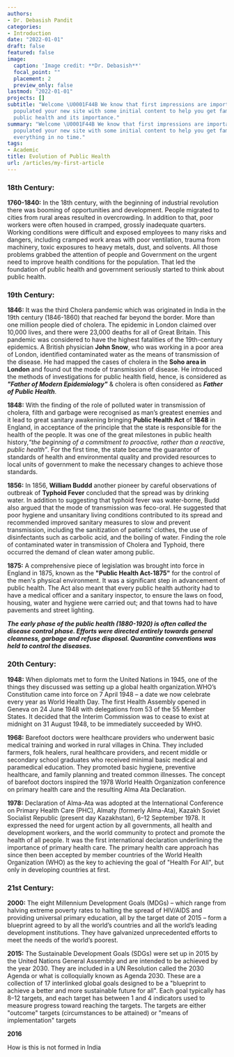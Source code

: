 ```yaml
---
authors:
- Dr. Debasish Pandit
categories:
- Introduction
date: "2022-01-01"
draft: false
featured: false
image:
  caption: 'Image credit: **Dr. Debasish**'
  focal_point: ""
  placement: 2
  preview_only: false
lastmod: "2022-01-01"
projects: []
subtitle: "Welcome \U0001F44B We know that first impressions are important, so we've
  populated your new site with some initial content to help you get familiar with
  public health and its importance."
summary: "Welcome \U0001F44B We know that first impressions are important, so we've
  populated your new site with some initial content to help you get familiar with
  everything in no time."
tags:
- Academic
title: Evolution of Public Health
url: /articles/my-first-article
---
```




### 18th Century: 

**1760-1840:** In the 18th century, with the beginning of industrial revolution there was  booming of opportunities and development. People migrated to cities from rural areas resulted in overcrowding. In addition to that, poor workers were often housed in cramped, grossly inadequate quarters. Working conditions were difficult and exposed employees to many risks and dangers, including cramped work areas with poor ventilation, trauma from machinery, toxic exposures to heavy metals, dust, and solvents. All those problems grabbed the attention of people and Government on the urgent need to improve health conditions for the population. That led the foundation of public health and government seriously started to think about public health. 

### 19th Century: 

**1846:** It was the third Cholera pandemic which was originated in India in the 19th century (1846-1860) that reached far beyond the border. More than one million people died of cholera. The epidemic in London claimed over 10,000 lives, and there were 23,000 deaths for all of Great Britain. This pandemic was considered to have the highest fatalities of the 19th-century epidemics. A British physician **John Snow**, who was working in a poor area of London, identified contaminated water as the means of transmission of the disease.  He had mapped the cases of cholera in the **Soho area in London** and found out the mode of transmission of disease. He introduced the methods of investigations for public health field, hence, is considered as  ***"Father of Modern Epidemiology"*** & cholera is often considered as ***Father of Public Health***. 

**1848:** With the finding of the role of polluted water in transmission of cholera, filth and garbage were recognised as man’s greatest enemies and it lead to great sanitary awakening bringing **Public Health Act** of **1848** in England, in acceptance of the principle that the state is responsible for the health of the people. It was one of the great milestones in public health history,*“the beginning of a commitment to proactive, rather than a reactive, public health”*. For the first time, the state became the guarantor of standards of health and environmental quality and provided resources to local units of government to make the necessary changes to achieve those standards.

**1856:** In 1856, **William Buddd** another pioneer by careful observations of outbreak of **Typhoid Fever** concluded that the spread was by drinking water. In addition to suggesting that typhoid fever was water-borne, Budd also argued that the mode of transmission was feco-oral. He suggested that poor hygiene and unsanitary living conditions contributed to its spread and recommended improved sanitary measures to slow and prevent transmission, including the sanitization of patients’ clothes, the use of disinfectants such as carbolic acid, and the boiling of water. Finding the role of contaminated water in transmission of Cholera and Typhoid, there occurred the demand of clean water among public. 

**1875:** A comprehensive piece of legislation was brought into force in England in 1875, known as the **"Public Health Act-1875"** for the control of the men's physical environment. It was a significant step in advancement of public health. The Act also meant that every public health authority had to have a medical officer and a sanitary inspector, to ensure the laws on food, housing, water and hygiene were carried out; and that towns had to have pavements and street lighting.

***The early phase of the public health (1880-1920) is often called the disease control phase. Efforts were directed entirely towards general cleanness, garbage and refuse disposal.  Quarantine conventions was held to control the diseases.***

### 20th Century: 

**1948:** When diplomats met to form the United Nations in 1945, one of the things they discussed was setting up a global health organization.WHO’s Constitution came into force on 7 April 1948 – a date we now celebrate every year as World Health Day. The first Health Assembly opened in Geneva on 24 June 1948 with delegations from 53 of the 55 Member States. It decided that the Interim Commission was to cease to exist at midnight on 31 August 1948, to be immediately succeeded by WHO.


**1968:** Barefoot doctors  were healthcare providers who underwent basic medical training and worked in rural villages in China. They included farmers, folk healers, rural healthcare providers, and recent middle or secondary school graduates who received minimal basic medical and paramedical education. They promoted basic hygiene, preventive healthcare, and family planning and treated common illnesses. The concept of  barefoot doctors inspired the 1978 World Health Organization conference on primary health care and the resulting Alma Ata Declaration.

**1978:** Declaration of Alma-Ata was adopted at the International Conference on Primary Health Care (PHC), Almaty (formerly Alma-Ata), Kazakh Soviet Socialist Republic (present day Kazakhstan), 6–12 September 1978. It expressed the need for urgent action by all governments, all health and development workers, and the world community to protect and promote the health of all people. It was the first international declaration underlining the importance of primary health care. The primary health care approach has since then been accepted by member countries of the World Health Organization (WHO) as the key to achieving the goal of "Health For All", but only in developing countries at first.

### 21st Century: 

**2000:** The eight Millennium Development Goals (MDGs) – which range from halving extreme poverty rates to halting the spread of HIV/AIDS and providing universal primary education, all by the target date of 2015 – form a blueprint agreed to by all the world’s countries and all the world’s leading development institutions. They have galvanized unprecedented efforts to meet the needs of the world’s poorest.

**2015:** The  Sustainable Development Goals (SDGs) were set up in 2015 by the United Nations General Assembly and are intended to be achieved by the year 2030. They are included in a UN Resolution called the 2030 Agenda or what is colloquially known as Agenda 2030. These are a collection of 17 interlinked global goals designed to be a "blueprint to achieve a better and more sustainable future for all". Each goal typically has 8–12 targets, and each target has between 1 and 4 indicators used to measure progress toward reaching the targets. The targets are either "outcome" targets (circumstances to be attained) or "means of implementation" targets

**2016** 

How is this is not formed in India 


